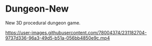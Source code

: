 # Dungeon-New
New 3D procedural dungeon game.


https://user-images.githubusercontent.com/78004374/231182704-9737d336-96a3-49d5-b51a-056bb4850e9c.mp4

